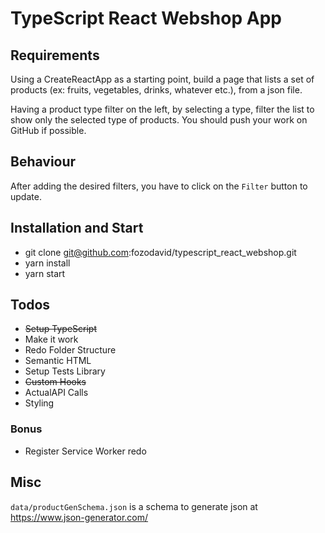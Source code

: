 # TypeScript React Webshop App

## Requirements

Using a CreateReactApp as a starting point, build a page that lists a set of products (ex: fruits, vegetables, drinks, whatever etc.), from a json file.

Having a product type filter on the left, by selecting a type, filter the list to show only the selected type of products.
You should push your work on GitHub if possible.

## Behaviour

After adding the desired filters, you have to click on the `Filter` button to update.

## Installation and Start

* git clone git@github.com:fozodavid/typescript_react_webshop.git
* yarn install
* yarn start

## Todos

* ~~Setup TypeScript~~
* Make it work
* Redo Folder Structure
* Semantic HTML
* Setup Tests Library
* ~~Custom Hooks~~
* ActualAPI Calls
* Styling

### Bonus
* Register Service Worker redo

## Misc

`data/productGenSchema.json` is a schema to generate json at
https://www.json-generator.com/